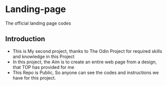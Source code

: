 # Landing-page
The official landing page codes 

## Introduction
- This is My second project, thanks to The Odin Project for required skills and knowledge in this Project
- In this project, the Aim is to create an entire web page from a design, that TOP has provided for me 
- This Repo is Public, So anyone can see the codes and instructions we have for this project.
